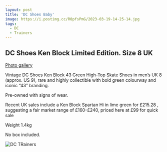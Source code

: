 ```yaml
---
layout: post
title: 'DC Shoes Baby'
image: https://i.postimg.cc/R0pfsPmG/2023-03-19-14-25-14.jpg
tags:
  - DC
  - Trainers
---
```



## DC Shoes Ken Block Limited Edition. Size 8 UK

[Photo gallery](https://photos.app.goo.gl/97q4DdRvyCUGVy8a8)

Vintage DC Shoes Ken Block 43 Green High-Top Skate Shoes in men’s UK 8 (approx. US 9), rare and highly collectible with bold green colourway and iconic “43” branding. 

Pre-owned with signs of wear.

Recent UK sales include a Ken Block Spartan Hi in lime green for £215.28 , suggesting a fair market range of £160–£240, priced here at £99 for quick sale 

Weight 1.4kg

No box included.

![DC TRainers](https://i.postimg.cc/R0pfsPmG/2023-03-19-14-25-14.jpg)
